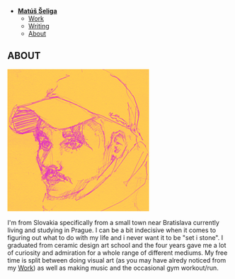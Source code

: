 - [**Matúš Šeliga**](./index.md) <!-- Use `index.md` as well. `./` is a shortcut back to your home page `index.md` -->
    - [Work](work.md)
    - [Writing](writing.md)
    - [About](about.md)

## ABOUT

![A stylized drawing of myself.](img/seliga-headshot.png)

I'm from Slovakia specifically from a small town near Bratislava currently living and studying in Prague. I can be a bit indecisive when it comes to figuring out what to do with my life and i never want it to be "set i stone". I graduated from ceramic design art school and the four years gave me a lot of curiosity and admiration for a whole range of different mediums.
My free time is split between doing visual art (as you may have alredy noticed from my [Work](work.md)) as well as making music and the occasional gym workout/run.
